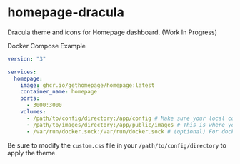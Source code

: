 # homepage-dracula
Dracula theme and icons for Homepage dashboard. (Work In Progress)

Docker Compose Example
```yaml
version: "3"

services:
  homepage:
    image: ghcr.io/gethomepage/homepage:latest
    container_name: homepage
    ports:
      - 3000:3000
    volumes:
      - /path/to/config/directory:/app/config # Make sure your local config directory exists
      - /path/to/images/directory:/app/public/images # This is where your images/app-icons would go
      - /var/run/docker.sock:/var/run/docker.sock # (optional) For docker integrations
```

Be sure to modify the `custom.css` file in your `/path/to/config/directory` to apply the theme.

